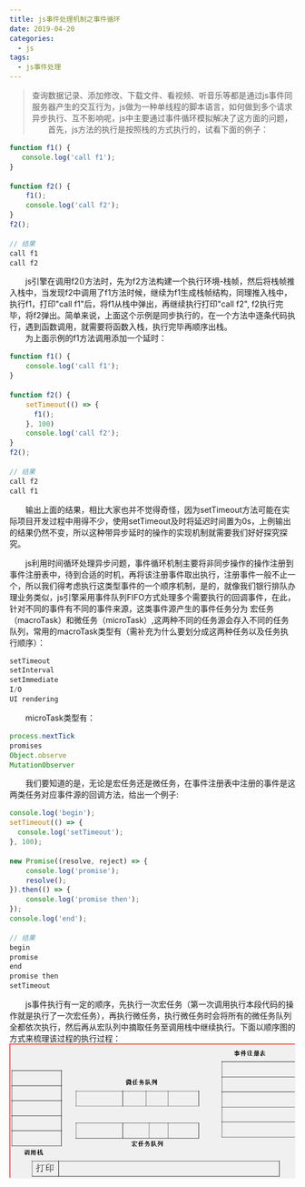 ```yaml
---
title: js事件处理机制之事件循环
date: 2019-04-20
categories:
  - js
tags:
  - js事件处理
---
```

> 查询数据记录、添加修改、下载文件、看视频、听音乐等都是通过js事件同服务器产生的交互行为，js做为一种单线程的脚本语言，如何做到多个请求异步执行、互不影响呢，js中主要通过事件循环模拟解决了这方面的问题，    
&emsp;&emsp;首先，js方法的执行是按照栈的方式执行的，试看下面的例子：

```javascript
function f1() {
   console.log('call f1'); 
}

function f2() {
    f1();
    console.log('call f2');
}
f2();

// 结果
call f1
call f2
```
&emsp;&emsp;js引擎在调用f2()方法时，先为f2方法构建一个执行环境-栈帧，然后将栈帧推入栈中，当发现f2中调用了f1方法时候，继续为f1生成栈帧结构，同理推入栈中，执行f1，打印"call f1"后，将f1从栈中弹出，再继续执行打印"call f2", f2执行完毕，将f2弹出。简单来说，上面这个示例是同步执行的，在一个方法中逐条代码执行，遇到函数调用，就需要将函数入栈，执行完毕再顺序出栈。        
&emsp;&emsp;为上面示例的f1方法调用添加一个延时：
```javascript
function f1() {
    console.log('call f1'); 
}

function f2() {
    setTimeout(() => {
      f1();
    }, 100)
	console.log('call f2');
}
f2();

// 结果
call f2
call f1
```
&emsp;&emsp;输出上面的结果，相比大家也并不觉得奇怪，因为setTimeout方法可能在实际项目开发过程中用得不少，使用setTimeout及时将延迟时间置为0s，上例输出的结果仍然不变，所以这种带异步延时的操作的实现机制就需要我们好好探究探究。

&emsp;&emsp;js利用时间循环处理异步问题，事件循环机制主要将非同步操作的操作注册到事件注册表中，待到合适的时机，再将该注册事件取出执行，注册事件一般不止一个，所以我们得考虑执行这类型事件的一个顺序机制，是的，就像我们银行排队办理业务类似，js引擎采用事件队列FIFO方式处理多个需要执行的回调事件，在此，针对不同的事件有不同的事件来源，这类事件源产生的事件任务分为
宏任务（macroTask）和微任务（microTask）,这两种不同的任务源会存入不同的任务队列，常用的macroTask类型有（需补充为什么要划分成这两种任务以及任务执行顺序）：
```javascript
setTimeout
setInterval
setImmediate
I/O
UI rendering
```
&emsp;&emsp;microTask类型有：
```javascript
process.nextTick
promises
Object.observe
MutationObserver
```
&emsp;&emsp;我们要知道的是，无论是宏任务还是微任务，在事件注册表中注册的事件是这两类任务对应事件源的回调方法，给出一个例子:
```javascript
console.log('begin');
setTimeout(() => {
  console.log('setTimeout');
}, 100);

new Promise((resolve, reject) => {
    console.log('promise');
    resolve();
}).then(() => {
    console.log('promise then');
});   
console.log('end');

// 结果
begin
promise
end
promise then
setTimeout
```
&emsp;&emsp;js事件执行有一定的顺序，先执行一次宏任务（第一次调用执行本段代码的操作就是执行了一次宏任务），再执行微任务，执行微任务时会将所有的微任务队列全都依次执行，然后再从宏队列中摘取任务至调用栈中继续执行。下面以顺序图的方式来梳理该过程的执行过程：
![cc](/images/1904026-js_event_loop_1.gif)